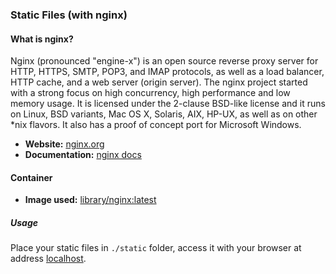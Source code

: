 ### Static Files (with nginx)

#### What is nginx?

Nginx (pronounced "engine-x") is an open source reverse proxy server for HTTP, HTTPS, SMTP, POP3, and IMAP protocols, as well as a load balancer, HTTP cache, and a web server (origin server). The nginx project started with a strong focus on high concurrency, high performance and low memory usage. It is licensed under the 2-clause BSD-like license and it runs on Linux, BSD variants, Mac OS X, Solaris, AIX, HP-UX, as well as on other *nix flavors. It also has a proof of concept port for Microsoft Windows.

* **Website:** [nginx.org](http://nginx.org)
* **Documentation:** [nginx docs](http://nginx.org/en/docs/)

#### Container

* **Image used:** [library/nginx:latest](https://hub.docker.com/_/nginx/)

##### Usage

Place your static files in `./static` folder, access it with your browser at address [localhost](http://localhost).

